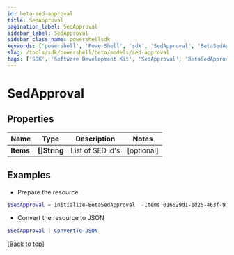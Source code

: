 ```yaml
---
id: beta-sed-approval
title: SedApproval
pagination_label: SedApproval
sidebar_label: SedApproval
sidebar_class_name: powershellsdk
keywords: ['powershell', 'PowerShell', 'sdk', 'SedApproval', 'BetaSedApproval'] 
slug: /tools/sdk/powershell/beta/models/sed-approval
tags: ['SDK', 'Software Development Kit', 'SedApproval', 'BetaSedApproval']
---
```



# SedApproval

## Properties

Name | Type | Description | Notes
------------ | ------------- | ------------- | -------------
**Items** | **[]String** | List of SED id's | [optional] 

## Examples

- Prepare the resource
```powershell
$SedApproval = Initialize-BetaSedApproval  -Items 016629d1-1d25-463f-97f3-c6686846650
```

- Convert the resource to JSON
```powershell
$SedApproval | ConvertTo-JSON
```


[[Back to top]](#) 

